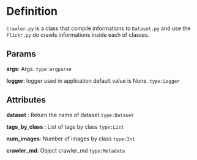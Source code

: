 # Definition

`Crawler.py` is a class that compile informations to `Dataset.py` and use the `Flickr.py` do crawls informations inside each of classes.

## Params

**args**: Args. `type:argparse`

**logger**: logger used in application default value is None. `type:Logger`

## Attributes

**dataset** : Return the name of dataset.`type:Dataset` 

**tags_by_class** : List of tags by class `type:List`

**num_images**: Number of images by class `type:Int`

**crawler_md**: Object crawler_md `type:Metadata`